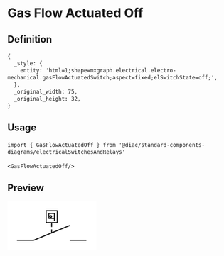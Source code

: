 # Gas Flow Actuated Off

## Definition

```
{
  _style: { 
    entity: 'html=1;shape=mxgraph.electrical.electro-mechanical.gasFlowActuatedSwitch;aspect=fixed;elSwitchState=off;',
  },
  _original_width: 75,
  _original_height: 32,
}
```

## Usage

```
import { GasFlowActuatedOff } from '@diac/standard-components-diagrams/electricalSwitchesAndRelays'

<GasFlowActuatedOff/>
```

## Preview

<img src="./gas-flow-actuated-off.png" width="200"/>
